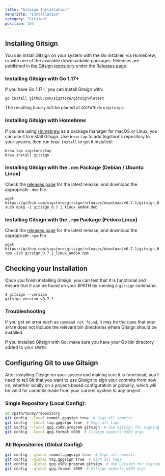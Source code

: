 ```yaml
---
title: "Gitsign Installation"
menuTitle: "Installation"
category: "Gitsign"
position: 155
---
```


## Installing Gitsign

You can install Gitsign on your system with the Go installer, via Homebrew, or
with one of the available downloadable packages. Releases are published in
[the Gitsign repository](https://github.com/sigstore/gitsign) under the
[Releases page](https://github.com/sigstore/gitsign/releases).

### Installing Gitsign with Go 1.17+

If you have Go 1.17+, you can install Gitsign with:

```console
go install github.com/sigstore/gitsign@latest
```

The resulting binary will be placed at `$GOPATH/bin/gitsign`.

### Installing Gitsign with Homebrew

If you are using [Homebrew](https://docs.brew.sh/) as a package manager for
macOS or Linux, you can use it to install Gitsign. Use `brew tap` to add
Sigstore's repository to your system, then run `brew install` to get it
installed:

```console
brew tap sigstore/tap
brew install gitsign
```

### Installing Gitsign with the `.deb` Package (Debian / Ubuntu Linux)

Check the [releases page](https://github.com/sigstore/cosign/releases) for the
latest release, and download the appropriate `.deb` file.

```console
wget https://github.com/sigstore/gitsign/releases/download/v0.7.1/gitsign_0.7.1_linux_amd64.deb
sudo dpkg -i gitsign_0.7.1_linux_amd64.deb
```

### Installing Gitsign with the `.rpm` Package (Fedora Linux)

Check the [releases page](https://github.com/sigstore/cosign/releases) for the
latest release, and download the appropriate `.rpm` file.

```console
wget https://github.com/sigstore/gitsign/releases/download/v0.7.1/gitsign_0.7.1_linux_amd64.rpm
rpm -ivh gitsign_0.7.1_linux_amd64.rpm
```

## Checking your Installation

Once you finish installing Gitsign, you can test that it is functional and
ensure that it can be found on your $PATH by running a `gitsign` command.

```shell
$ gitsign --version
gitsign version v0.7.1
```

### Troubleshooting

If you get an error such as `command not found`, it may be the case that your
`$PATH` does not include the relevant bin directories where Gitsign should be
installed.

If you installed Gitsign with Go, make sure you have your Go bin directory added
to your `$PATH`.

## Configuring Git to use Gitsign

After installing Gitsign on your system and making sure it is functional, you’ll
need to tell Git that you want to use Gitsign to sign your commits from now on,
whether locally on a project-based configuration or globally, which will be
valid for commits made from your current system to any project.

### Single Repository (Local Config):

```sh
cd /path/to/my/repository
git config --local commit.gpgsign true  # Sign all commits
git config --local tag.gpgsign true  # Sign all tags
git config --local gpg.x509.program gitsign  # Use Gitsign for signing
git config --local gpg.format x509  # Gitsign expects x509 args
```

### All Repositories (Global Config):

```sh
git config --global commit.gpgsign true  # Sign all commits
git config --global tag.gpgsign true  # Sign all tags
git config --global gpg.x509.program gitsign  # Use Gitsign for signing
git config --global gpg.format x509  # Gitsign expects x509 args
```
